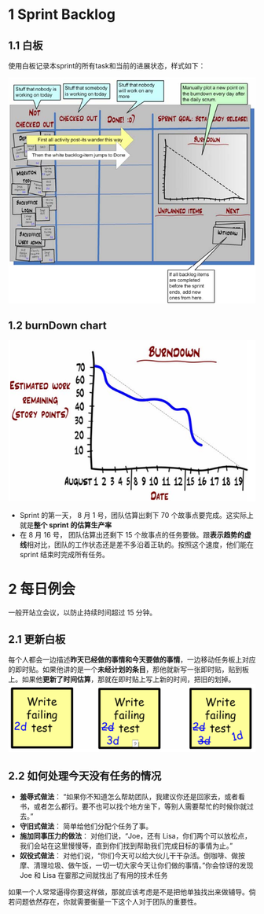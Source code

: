 
# 1 Sprint Backlog

## 1.1 白板
使用白板记录本sprint的所有task和当前的进展状态，样式如下：

![image.png](.assets/1591080643053-8c972cef-dcb1-4ad4-a368-211e4ee8554d.png)

## 1.2 burnDown chart
![image.png](.assets/1591082086825-094c6375-4946-4192-af07-dfce482f46fe.png)

- Sprint 的第一天， 8 月 1 号，团队估算出剩下 70 个故事点要完成。这实际上就是**整个 sprint 的估算生产率**
- 在 8 月 16 号， 团队估算出还剩下 15 个故事点的任务要做。跟**表示趋势的虚线**相对比，团队的工作状态还是差不多沿着正轨的。按照这个速度，他们能在 sprint 结束时完成所有任务。




# 2 每日例会
一般开站立会议，以防止持续时间超过 15 分钟。

## 2.1 更新白板
每个人都会一边描述**昨天已经做的事情和今天要做的事情**，一边移动任务板上对应的即时贴。如果他讲的是一个**未经计划的条目**，那他就新写一张即时贴，贴到板上。如果他**更新了时间估算**，那就在即时贴上写上新的时间，把旧的划掉。
![image.png](.assets/1591109391335-ab478424-eeaf-4507-8476-8023b66caa36.png)

## 2.2 如何处理今天没有任务的情况

- **羞辱式做法**： “如果你不知道怎么帮助团队，我建议你还是回家去，或者看书，或者怎么都行。要不也可以找个地方坐下，等别人需要帮忙的时候你就过去。”
- **守旧式做法**： 简单给他们分配个任务了事。
- **施加同事压力的做法**： 对他们说，“Joe，还有 Lisa，你们两个可以放松点，我们会站在这里慢慢等，直到你们找到帮助我们完成目标的事情为止。”
- **奴役式做法**： 对他们说，“你们今天可以给大伙儿干干杂活。倒咖啡、做按摩、清理垃圾、做午饭，一切一切大家今天让你们做的事情。”你会惊讶的发现 Joe 和 Lisa 在霎那之间就找出了有用的技术任务


如果一个人常常逼得你要这样做，那就应该考虑是不是把他单独找出来做辅导。倘若问题依然存在，你就需要衡量一下这个人对于团队的重要性。

